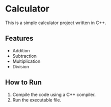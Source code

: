 # Calculator

This is a simple calculator project written in C++.

## Features
- Addition
- Subtraction
- Multiplication
- Division

## How to Run
1. Compile the code using a C++ compiler.
2. Run the executable file.